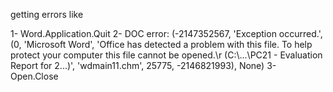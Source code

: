 getting errors like

1- Word.Application.Quit
2- DOC error: (-2147352567, 'Exception occurred.', (0, 'Microsoft Word', 'Office has detected a problem with this file. To help protect your computer this file cannot be opened.\r (C:\\...\\PC21 - Evaluation Report for 2...)', 'wdmain11.chm', 25775, -2146821993), None)
3- Open.Close
